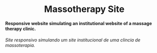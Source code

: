 <h1 align="center"> Massotherapy Site </h1> 

<h4> Responsive website simulating an institutional website of a massage therapy clinic. </h4>
<h6> Site responsivo simulando um site institucional de uma clincia de massoterapia. <h6>


